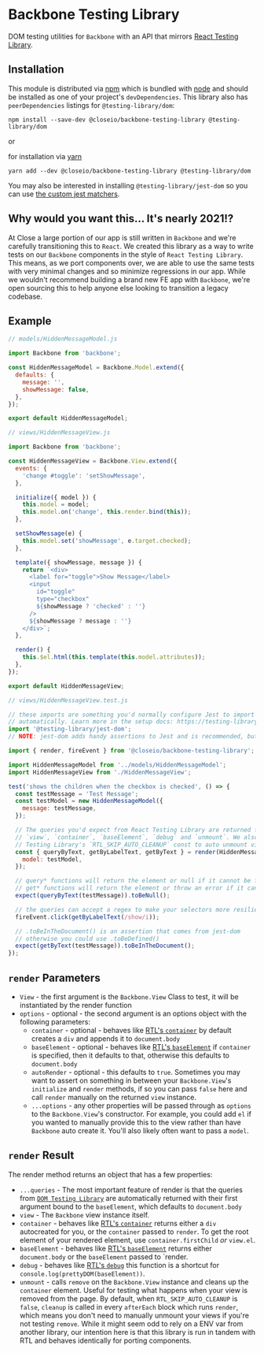 # Backbone Testing Library

DOM testing utilities for `Backbone` with an API that mirrors [React Testing Library](https://github.com/testing-library/react-testing-library).

## Installation

This module is distributed via [npm](https://www.npmjs.com/) which is bundled with [node](https://nodejs.org/en/) and
should be installed as one of your project's `devDependencies`.
This library also has `peerDependencies` listings for `@testing-library/dom`:

```
npm install --save-dev @closeio/backbone-testing-library @testing-library/dom
```

or

for installation via [yarn](https://yarnpkg.com/)

```
yarn add --dev @closeio/backbone-testing-library @testing-library/dom
```

You may also be interested in installing `@testing-library/jest-dom` so you can
use [the custom jest matchers](https://github.com/testing-library/jest-dom).

## Why would you want this... It's nearly 2021!?

At Close a large portion of our app is still written in `Backbone` and we're carefully
transitioning this to `React`. We created this library as a way to write tests on our
`Backbone` components in the style of `React Testing Library`. This means, as we port
components over, we are able to use the same tests with very minimal changes and so
minimize regressions in our app. While we wouldn't recommend building a brand new FE app
with `Backbone`, we're open sourcing this to help anyone else looking to transition a
legacy codebase.

## Example

```javascript
// models/HiddenMessageModel.js

import Backbone from 'backbone';

const HiddenMessageModel = Backbone.Model.extend({
  defaults: {
    message: '',
    showMessage: false,
  },
});

export default HiddenMessageModel;
```

```javascript
// views/HiddenMessageView.js

import Backbone from 'backbone';

const HiddenMessageView = Backbone.View.extend({
  events: {
    'change #toggle': 'setShowMessage',
  },

  initialize({ model }) {
    this.model = model;
    this.model.on('change', this.render.bind(this));
  },

  setShowMessage(e) {
    this.model.set('showMessage', e.target.checked);
  },

  template({ showMessage, message }) {
    return `<div>
      <label for="toggle">Show Message</label>
      <input
        id="toggle"
        type="checkbox"
        ${showMessage ? 'checked' : ''}
      />
      ${showMessage ? message : ''}
    </div>`;
  },

  render() {
    this.$el.html(this.template(this.model.attributes));
  },
});

export default HiddenMessageView;
```

```javascript
// views/HiddenMessageView.test.js

// these imports are something you'd normally configure Jest to import for you
// automatically. Learn more in the setup docs: https://testing-library.com/docs/react-testing-library/setup#cleanup
import '@testing-library/jest-dom';
// NOTE: jest-dom adds handy assertions to Jest and is recommended, but not required

import { render, fireEvent } from '@closeio/backbone-testing-library';

import HiddenMessageModel from '../models/HiddenMessageModel';
import HiddenMessageView from './HiddenMessageView';

test('shows the children when the checkbox is checked', () => {
  const testMessage = 'Test Message';
  const testModel = new HiddenMessageModel({
    message: testMessage,
  });

  // The queries you'd expect from React Testing Library are returned from render, as are
  // `view`, `container`, `baseElement`, `debug` and `unmount`. We also hook into React
  // Testing Library's `RTL_SKIP_AUTO_CLEANUP` const to auto unmount views in `afterEach`
  const { queryByText, getByLabelText, getByText } = render(HiddenMessageView, {
    model: testModel,
  });

  // query* functions will return the element or null if it cannot be found
  // get* functions will return the element or throw an error if it cannot be found
  expect(queryByText(testMessage)).toBeNull();

  // the queries can accept a regex to make your selectors more resilient to content tweaks and changes.
  fireEvent.click(getByLabelText(/show/i));

  // .toBeInTheDocument() is an assertion that comes from jest-dom
  // otherwise you could use .toBeDefined()
  expect(getByText(testMessage)).toBeInTheDocument();
});
```

## `render` Parameters

- `View` - the first argument is the `Backbone.View` Class to test, it will be
  instantiated by the render function
- `options` - optional - the second argument is an options object with the following
  parameters:
  - `container` - optional - behaves like [RTL's `container`](https://testing-library.com/docs/react-testing-library/api#container)
    by default creates a `div` and appends it to `document.body`
  - `baseElement` - optional - behaves like [RTL's `baseElement`](https://testing-library.com/docs/react-testing-library/api#baseelement)
    if `container` is specified, then it defaults to that, otherwise this defaults to `document.body`
  - `autoRender` - optional - this defaults to `true`. Sometimes you may want to
    assert on something in between your `Backbone.View`'s `initialize` and `render` methods, if
    so you can pass `false` here and call `render` manually on the returned `view` instance.
  - `...options` - any other properties will be passed through as `options` to the
    `Backbone.View`'s constructor. For example, you could add `el` if you wanted to manually
    provide this to the view rather than have `Backbone` auto create it. You'll also likely
    often want to pass a `model`.

## `render` Result

The render method returns an object that has a few properties:

- `...queries` - The most important feature of render is that the queries from [`DOM Testing Library`](https://testing-library.com/docs/dom-testing-library/api-queries/)
  are automatically returned with their first argument bound to the `baseElement`, which
  defaults to `document.body`
- `view` - The `Backbone` view instance itself.
- `container` - behaves like [RTL's `container`](https://testing-library.com/docs/react-testing-library/api#container-1)
  returns either a `div` autocreated for you, or the `container` passed to `render`. To get
  the root element of your rendered element, use `container.firstChild` _or_ `view.el`.
- `baseElement` - behaves like [RTL's `baseElement`](https://testing-library.com/docs/react-testing-library/api#baseelement-1)
  returns either `document.body` or the `baseElement` passed to `render.
- `debug` - behaves like [RTL's `debug`](https://testing-library.com/docs/react-testing-library/api#debug)
  this function is a shortcut for `console.log(prettyDOM(baseElement))`.
- `unmount` - calls `remove` on the `Backbone.View` instance and cleans up the `container`
  element. Useful for testing what happens when your view is removed from the page.
  By default, when `RTL_SKIP_AUTO_CLEANUP` is `false`, `cleanup` is called in every `afterEach`
  block which runs `render`, which means you don't need to manually unmount your views if
  you're not testing `remove`. While it might seem odd to rely on a ENV var from another
  library, our intention here is that this library is run in tandem with RTL and behaves
  identically for porting components.
